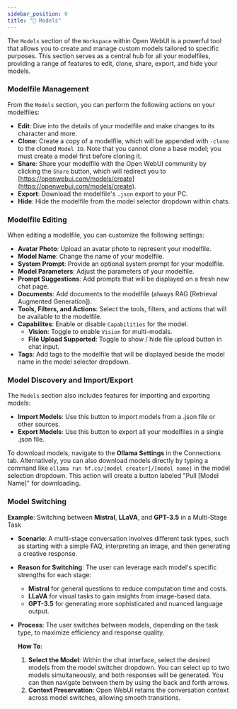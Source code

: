 ```yaml
---
sidebar_position: 0
title: "🤖 Models"
---
```


The `Models` section of the `Workspace` within Open WebUI is a powerful tool that allows you to create and manage custom models tailored to specific purposes. This section serves as a central hub for all your modelfiles, providing a range of features to edit, clone, share, export, and hide your models.

### Modelfile Management

From the `Models` section, you can perform the following actions on your modelfiles:

* **Edit**: Dive into the details of your modelfile and make changes to its character and more.
* **Clone**: Create a copy of a modelfile, which will be appended with `-clone` to the cloned `Model ID`. Note that you cannot clone a base model; you must create a model first before cloning it.
* **Share**: Share your modelfile with the Open WebUI community by clicking the `Share` button, which will redirect you to [https://openwebui.com/models/create](https://openwebui.com/models/create).
* **Export**: Download the modelfile's `.json` export to your PC.
* **Hide**: Hide the modelfile from the model selector dropdown within chats.

### Modelfile Editing

When editing a modelfile, you can customize the following settings:

* **Avatar Photo**: Upload an avatar photo to represent your modelfile.
* **Model Name**: Change the name of your modelfile.
* **System Prompt**: Provide an optional system prompt for your modelfile.
* **Model Parameters**: Adjust the parameters of your modelfile.
* **Prompt Suggestions**: Add prompts that will be displayed on a fresh new chat page.
* **Documents**: Add documents to the modelfile (always RAG [Retrieval Augmented Generation]).
* **Tools, Filters, and Actions**: Select the tools, filters, and actions that will be available to the modelfile.
* **Capabilites**: Enable or disable `Capabilities` for the model.
  * **Vision**: Toggle to enable `Vision` for multi-modals.
  * **File Upload Supported**: Toggle to show / hide file upload button in chat input.
* **Tags**: Add tags to the modelfile that will be displayed beside the model name in the model selector dropdown.

### Model Discovery and Import/Export

The `Models` section also includes features for importing and exporting models:

* **Import Models**: Use this button to import models from a .json file or other sources.
* **Export Models**: Use this button to export all your modelfiles in a single .json file.

To download models, navigate to the **Ollama Settings** in the Connections tab.
Alternatively, you can also download models directly by typing a command like `ollama run hf.co/[model creator]/[model name]` in the model selection dropdown.
This action will create a button labeled "Pull [Model Name]" for downloading.

### Model Switching

   **Example**: Switching between **Mistral**, **LLaVA**, and **GPT-3.5** in a Multi-Stage Task

* **Scenario**: A multi-stage conversation involves different task types, such as starting with a simple FAQ, interpreting an image, and then generating a creative response.
* **Reason for Switching**: The user can leverage each model's specific strengths for each stage:
  * **Mistral** for general questions to reduce computation time and costs.
  * **LLaVA** for visual tasks to gain insights from image-based data.
  * **GPT-3.5** for generating more sophisticated and nuanced language output.
* **Process**: The user switches between models, depending on the task type, to maximize efficiency and response quality.

    **How To**:
    1. **Select the Model**: Within the chat interface, select the desired models from the model switcher dropdown. You can select up to two models simultaneously, and both responses will be generated. You can then navigate between them by using the back and forth arrows.
    2. **Context Preservation**: Open WebUI retains the conversation context across model switches, allowing smooth transitions.
